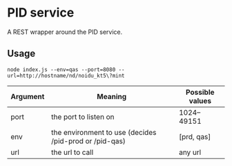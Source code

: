 # PID service
A REST wrapper around the PID service.

## Usage
```
node index.js --env=qas --port=8080 --url=http://hostname/nd/noidu_kt5\?mint
```

| Argument | Meaning | Possible values |
| ------------- | ------------- | ------------- |
| port | the port to listen on | 1024–49151 |
| env | the environment to use (decides /pid-prod or /pid-qas) | [prd, qas] |
| url | the url to call | any url |